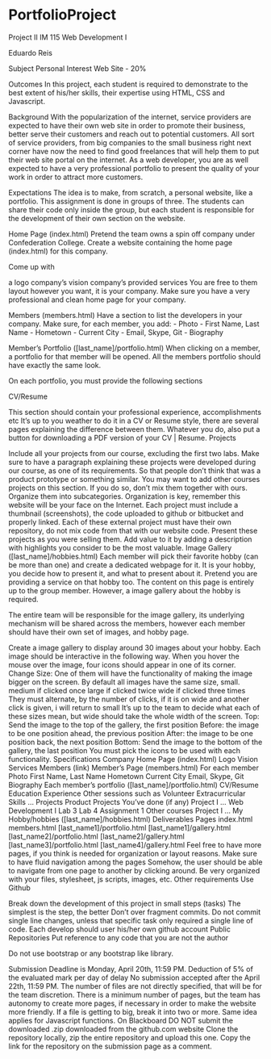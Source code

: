 # PortfolioProject
Project II
IM 115 Web Development I

Eduardo Reis

Subject
Personal Interest Web Site - 20%

Outcomes
In this project, each student is required to demonstrate to the best extent of his/her skills, their expertise using HTML, CSS and Javascript.

Background
With the popularization of the internet, service providers are expected to have their own web site in order to promote their business, better serve their customers and reach out to potential customers. All sort of service providers, from big companies to the small business right next corner have now the need to find good freelances that will help them to put their web site portal on the internet. As a web developer, you are as well expected to have a very professional portfolio to present the quality of your work in order to attract more customers.

Expectations
The idea is to make, from scratch, a personal website, like a portfolio. This assignment is done in groups of three. The students can share their code only inside the group, but each student is responsible for the development of their own section on the website.

Home Page (index.html)
Pretend the team owns a spin off company under Confederation College. Create a website containing the home page (index.html) for this company.

Come up with

a logo
company’s vision
company’s provided services
You are free to them layout however you want, it is your company. Make sure you have a very professional and clean home page for your company.

Members (members.html)
Have a section to list the developers in your company. Make sure, for each member, you add: - Photo - First Name, Last Name - Hometown - Current City - Email, Skype, Git - Biography

Member’s Portfolio ([last_name]/portfolio.html)
When clicking on a member, a portfolio for that member will be opened. All the members portfolio should have exactly the same look.

On each portfolio, you must provide the following sections

CV/Resume

This section should contain your professional experience, accomplishments etc
It’s up to you weather to do it in a CV or Resume style, there are several pages explaining the difference between them.
Whatever you do, also put a button for downloading a PDF version of your CV | Resume.
Projects

Include all your projects from our course, excluding the first two labs.
Make sure to have a paragraph explaining these projects were developed during our course, as one of its requirements. So that people don’t think that was a product prototype or something similar.
You may want to add other courses projects on this section.
If you do so, don’t mix them together with ours. Organize them into subcategories. Organization is key, remember this website will be your face on the Internet.
Each project must include a thumbnail (screenshots), the code uploaded to github or bitbucket and properly linked.
Each of these external project must have their own repository, do not mix code from that with our website code.
Present these projects as you were selling them. Add value to it by adding a description with highlights you consider to be the most valuable.
Image Gallery ([last_name]/hobbies.html)
Each member will pick their favorite hobby (can be more than one) and create a dedicated webpage for it. It is your hobby, you decide how to present it, and what to present about it. Pretend you are providing a service on that hobby too. The content on this page is entirely up to the group member. However, a image gallery about the hobby is required.

The entire team will be responsible for the image gallery, its underlying mechanism will be shared across the members, however each member should have their own set of images, and hobby page.

Create a image gallery to display around 30 images about your hobby.
Each image should be interactive in the following way.
When you hover the mouse over the image, four icons should appear in one of its corner.
Change Size: One of them will have the functionality of making the image bigger on the screen.
By default all images have the same size, small.
medium if clicked once
large if clicked twice
wide if clicked three times
They must alternate, by the number of clicks, if it is on wide and another click is given, i will return to small
It’s up to the team to decide what each of these sizes mean, but wide should take the whole width of the screen.
Top: Send the image to the top of the gallery, the first position
Before: the image to be one position ahead, the previous position
After: the image to be one position back, the next position
Bottom: Send the image to the bottom of the gallery, the last position
You must pick the icons to be used with each functionality.
Specifications
Company Home Page (index.html)
Logo
Vision
Services
Members (link)
Member’s Page (members.html)
For each member
Photo
First Name, Last Name
Hometown
Current City
Email, Skype, Git
Biography
Each member’s portfolio ([last_name]/portfolio.html)
CV/Resume
Education
Experience
Other sessions such as
Volunteer
Extracurricular
Skills
…
Projects
Product Projects You’ve done (if any)
Project I
…
Web Development I
Lab 3
Lab 4
Assignment 1
Other courses
Project I
…
My Hobby/hobbies ([last_name]/hobbies.html)
Deliverables
Pages
index.html
members.html
[last_name1]/portfolio.html
[last_name1]/gallery.html
[last_name2]/portfolio.html
[last_name2]/gallery.html
[last_name3]/portfolio.html
[last_name4]/gallery.html
Feel free to have more pages, if you think is needed for organization or layout reasons.
Make sure to have fluid navigation among the pages
Somehow, the user should be able to navigate from one page to another by clicking around.
Be very organized with your files, stylesheet, js scripts, images, etc.
Other requirements
Use Github

Break down the development of this project in small steps (tasks)
The simplest is the step, the better
Don’t over fragment commits.
Do not commit single line changes, unless that specific task only required a single line of code.
Each develop should user his/her own github account
Public Repositories
Put reference to any code that you are not the author

Do not use bootstrap or any bootstrap like library.

Submission
Deadline is Monday, April 20th, 11:59 PM.
Deduction of 5% of the evaluated mark per day of delay
No submission accepted after the April 22th, 11:59 PM.
The number of files are not directly specified, that will be for the team discretion. There is a minimum number of pages, but the team has autonomy to create more pages, if necessary in order to make the website more friendly.
If a file is getting to big, break it into two or more.
Same idea applies for Javascript functions.
On Blackboard
DO NOT submit the downloaded .zip downloaded from the github.com website
Clone the repository locally, zip the entire repository and upload this one.
Copy the link for the repository on the submission page as a comment.
